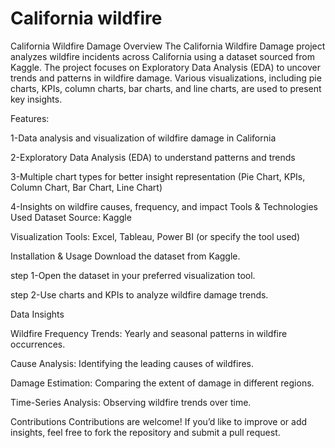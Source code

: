 
# California wildfire

California Wildfire Damage
Overview
The California Wildfire Damage project analyzes wildfire incidents across California using a dataset sourced from Kaggle.
The project focuses on Exploratory Data Analysis (EDA) to uncover trends and patterns in wildfire damage. Various visualizations, including pie charts, KPIs, column charts, bar charts, and line charts, are used to present key insights.

Features:

1-Data analysis and visualization of wildfire damage in California

2-Exploratory Data Analysis (EDA) to understand patterns and trends

3-Multiple chart types for better insight representation (Pie Chart, KPIs, Column Chart, Bar Chart, Line Chart)

4-Insights on wildfire causes, frequency, and impact
Tools & Technologies Used
Dataset Source: Kaggle

Visualization Tools: Excel, Tableau, Power BI (or specify the tool used)

Installation & Usage
Download the dataset from Kaggle.

step 1-Open the dataset in your preferred visualization tool.

step 2-Use charts and KPIs to analyze wildfire damage trends.

Data Insights

Wildfire Frequency Trends: Yearly and seasonal patterns in wildfire occurrences.

Cause Analysis: Identifying the leading causes of wildfires.

Damage Estimation: Comparing the extent of damage in different regions.

Time-Series Analysis: Observing wildfire trends over time.

Contributions
Contributions are welcome! If you’d like to improve or add insights, feel free to fork the repository and submit a pull request.

